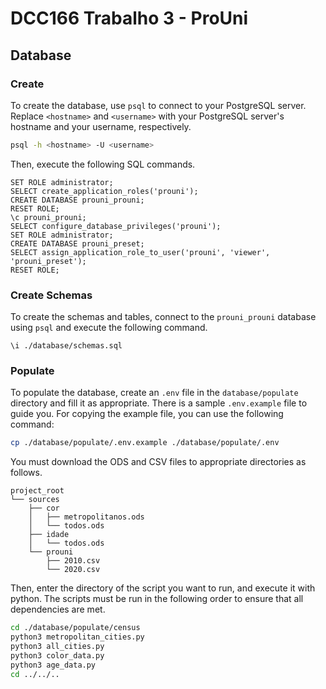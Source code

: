 # DCC166 Trabalho 3 - ProUni

## Database

### Create

To create the database, use `psql` to connect to your PostgreSQL server.
Replace `<hostname>` and `<username>` with your PostgreSQL server's hostname and your username, respectively.

```bash
psql -h <hostname> -U <username> 
```

Then, execute the following SQL commands.

```postgresql
SET ROLE administrator;
SELECT create_application_roles('prouni');
CREATE DATABASE prouni_prouni;
RESET ROLE;
\c prouni_prouni;
SELECT configure_database_privileges('prouni');
SET ROLE administrator;
CREATE DATABASE prouni_preset;
SELECT assign_application_role_to_user('prouni', 'viewer', 'prouni_preset');
RESET ROLE;
```

### Create Schemas

To create the schemas and tables, connect to the `prouni_prouni` database using `psql` and execute the following command.

```postgresql
\i ./database/schemas.sql
```

### Populate

To populate the database, create an `.env` file in the `database/populate` directory and fill it as appropriate.
There is a sample `.env.example` file to guide you.
For copying the example file, you can use the following command:

```bash
cp ./database/populate/.env.example ./database/populate/.env
```

You must download the ODS and CSV files to appropriate directories as follows.

```none
project_root
└── sources
    ├── cor
    │   ├── metropolitanos.ods
    │   └── todos.ods
    ├── idade
    │   └── todos.ods
    └── prouni
        ├── 2010.csv
        └── 2020.csv
```

Then, enter the directory of the script you want to run, and execute it with python.
The scripts must be run in the following order to ensure that all dependencies are met.

```bash
cd ./database/populate/census
python3 metropolitan_cities.py
python3 all_cities.py
python3 color_data.py
python3 age_data.py
cd ../../..
```
